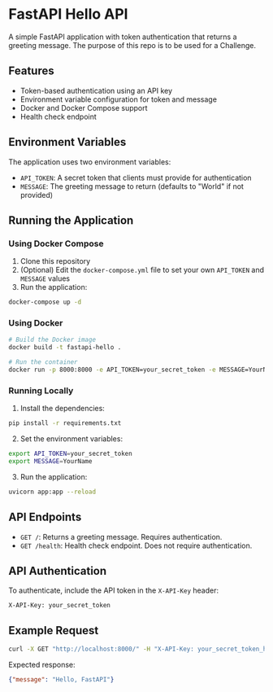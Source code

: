 # FastAPI Hello API

A simple FastAPI application with token authentication that returns a greeting message. The purpose of this repo is to be used for 
a Challenge. 

## Features

- Token-based authentication using an API key
- Environment variable configuration for token and message
- Docker and Docker Compose support
- Health check endpoint

## Environment Variables

The application uses two environment variables:

- `API_TOKEN`: A secret token that clients must provide for authentication
- `MESSAGE`: The greeting message to return (defaults to "World" if not provided)

## Running the Application

### Using Docker Compose

1. Clone this repository
2. (Optional) Edit the `docker-compose.yml` file to set your own `API_TOKEN` and `MESSAGE` values
3. Run the application:

```bash
docker-compose up -d
```

### Using Docker

```bash
# Build the Docker image
docker build -t fastapi-hello .

# Run the container
docker run -p 8000:8000 -e API_TOKEN=your_secret_token -e MESSAGE=YourName fastapi-hello
```

### Running Locally

1. Install the dependencies:

```bash
pip install -r requirements.txt
```

2. Set the environment variables:

```bash
export API_TOKEN=your_secret_token
export MESSAGE=YourName
```

3. Run the application:

```bash
uvicorn app:app --reload
```

## API Endpoints

- `GET /`: Returns a greeting message. Requires authentication.
- `GET /health`: Health check endpoint. Does not require authentication.

## API Authentication

To authenticate, include the API token in the `X-API-Key` header:

```
X-API-Key: your_secret_token
```

## Example Request

```bash
curl -X GET "http://localhost:8000/" -H "X-API-Key: your_secret_token_here"
```

Expected response:

```json
{"message": "Hello, FastAPI"}
``` 